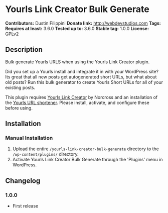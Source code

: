 # Yourls Link Creator Bulk Generate #
**Contributors:**      Dustin Filippini
**Donate link:**       http://webdevstudios.com
**Tags:**
**Requires at least:** 3.6.0
**Tested up to:**      3.6.0
**Stable tag:**        1.0.0
**License:**           GPLv2

## Description ##

Bulk generate Yourls URLS when using the Yourls Link Creator plugin.

Did you set up a Yourls install and integrate it in with your WordPress site?  Its great that all new posts get autogenerated short URLs, but what about old posts?  Run this bulk generator to create Yourls Short URLs for all of your existing posts.

This plugin requires [Yourls Link Creator](https://wordpress.org/plugins/yourls-link-creator/) by Norcross and an installation of the [Yourls URL shortener](http://yourls.org).  Please install, activate, and configure these before using.

## Installation ##

### Manual Installation ###

1. Upload the entire `/yourls-link-creator-bulk-generate` directory to the `/wp-content/plugins/` directory.
2. Activate Yourls Link Creator Bulk Generate through the 'Plugins' menu in WordPress.

## Changelog ##

### 1.0.0 ###
* First release
